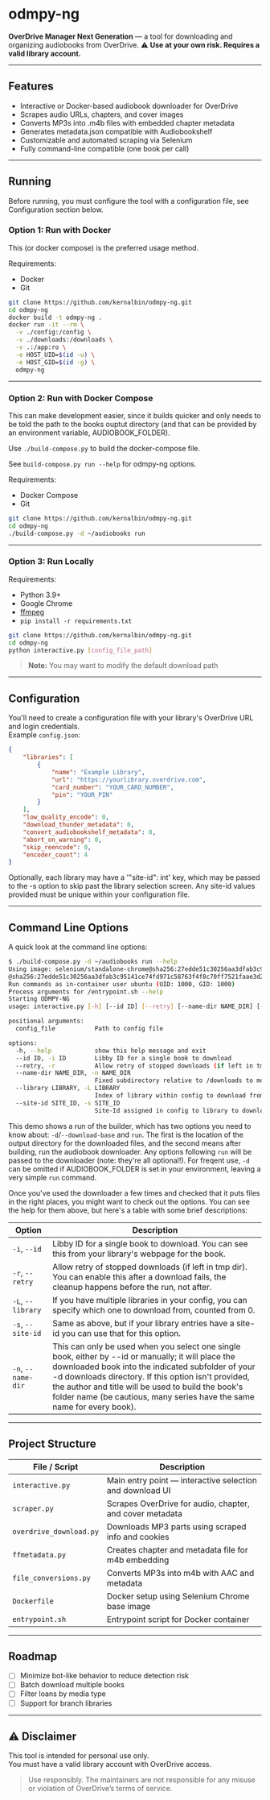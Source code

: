 # odmpy-ng
**OverDrive Manager Next Generation** — a tool for downloading and organizing audiobooks from OverDrive.
⚠️ **Use at your own risk. Requires a valid library account.**

---

## Features

- Interactive or Docker-based audiobook downloader for OverDrive
- Scrapes audio URLs, chapters, and cover images
- Converts MP3s into .m4b files with embedded chapter metadata
- Generates metadata.json compatible with Audiobookshelf
- Customizable and automated scraping via Selenium
- Fully command-line compatible (one book per call)

---

## Running

Before running, you must configure the tool with a configuration file, see
Configuration section below.

### Option 1: Run with Docker

This (or docker compose) is the preferred usage method.

Requirements:
- Docker
- Git

```bash
git clone https://github.com/kernalbin/odmpy-ng.git
cd odmpy-ng
docker build -t odmpy-ng .
docker run -it --rm \
  -v ./config:/config \
  -v ./downloads:/downloads \
  -v .:/app:ro \
  -e HOST_UID=$(id -u) \
  -e HOST_GID=$(id -g) \
  odmpy-ng
```

---

### Option 2: Run with Docker Compose

This can make development easier, since it builds quicker and only needs to be
told the path to the books ouptut directory (and that can be provided by an
environment variable, AUDIOBOOK_FOLDER).

Use `./build-compose.py` to build the docker-compose file.

See `build-compose.py run --help` for odmpy-ng options.

Requirements:
- Docker Compose
- Git

```bash
git clone https://github.com/kernalbin/odmpy-ng.git
cd odmpy-ng
./build-compose.py -d ~/audiobooks run
```

---

### Option 3: Run Locally

Requirements:
- Python 3.9+
- Google Chrome
- [ffmpeg](https://ffmpeg.org/download.html)
- `pip install -r requirements.txt`

```bash
git clone https://github.com/kernalbin/odmpy-ng.git
cd odmpy-ng
python interactive.py [config_file_path]
```

> **Note:** You may want to modify the default download path

---

## Configuration

You'll need to create a configuration file with your library's OverDrive URL and login credentials.  
Example `config.json`:

```json
{
    "libraries": [
        {
            "name": "Example Library",
            "url": "https://yourlibrary.overdrive.com",
            "card_number": "YOUR_CARD_NUMBER",
            "pin": "YOUR_PIN"
        }
    ],
    "low_quality_encode": 0,
    "download_thunder_metadata": 0,
    "convert_audiobookshelf_metadata": 0,
    "abort_on_warning": 0,
    "skip_reencode": 0,
    "encoder_count": 4
}
```

Optionally, each library may have a '"site-id": int' key, which may be passed
to the -s option to skip past the library selection screen. Any site-id values
provided must be unique within your configuration file.

---

## Command Line Options

A quick look at the command line options:

```bash
$ ./build-compose.py -d ~/audiobooks run --help
Using image: selenium/standalone-chrome@sha256:27edde51c30256aa3dfab3c95141ce74fd971c58763f4f8c70ff7521faae3d2b.
@sha256:27edde51c30256aa3dfab3c95141ce74fd971c58763f4f8c70ff7521faae3d2b
Run commands as in-container user ubuntu (UID: 1000, GID: 1000)
Process arguments for /entrypoint.sh --help
Starting ODMPY-NG
usage: interactive.py [-h] [--id ID] [--retry] [--name-dir NAME_DIR] [--library LIBRARY | --site-id SITE_ID] config_file

positional arguments:
  config_file           Path to config file

options:
  -h, --help            show this help message and exit
  --id ID, -i ID        Libby ID for a single book to download
  --retry, -r           Allow retry of stopped downloads (if left in tmp dir)
  --name-dir NAME_DIR, -n NAME_DIR
                        Fixed subdirectory relative to /downloads to move single downloaded book to
  --library LIBRARY, -L LIBRARY
                        Index of library within config to download from
  --site-id SITE_ID, -s SITE_ID
                        Site-Id assigned in config to library to download from
```

This demo shows a run of the builder, which has two options you need to know
about: `-d`/`--download-base` and `run`. The first is the location of the
output directory for the downloaded files, and the second means after building,
run the audiobook downloader. Any options following `run` will be passed to the
downloader (note: they're all optional!). For freqent use, `-d` can be omitted
if AUDIOBOOK_FOLDER is set in your environment, leaving a very simple `run`
command.

Once you've used the downloader a few times and checked that it puts files in
the right places, you might want to check out the options. You can see the help
for them above, but here's a table with some brief descriptions:

| Option                | Description |
|-----------------------|-------------|
| `-i`, `--id`              | Libby ID for a single book to download. You can see this from your library's webpage for the book. |
| `-r`, `--retry`           | Allow retry of stopped downloads (if left in tmp dir). You can enable this after a download fails, the cleanup happens before the run, not after. |
| `-L`, `--library`         | If you have multiple libraries in your config, you can specify which one to download from, counted from 0. |
| `-s`, `--site-id`         | Same as above, but if your library entries have a site-id you can use that for this option. |
| `-n`, `--name-dir`        | This can only be used when you select one single book, either by --id or manually; it will place the downloaded book into the indicated subfolder of your -d downloads directory. If this option isn't provided, the author and title will be used to build the book's folder name (be cautious, many series have the same name for every book). |

---

## Project Structure

| File / Script             | Description |
|--------------------------|-------------|
| `interactive.py`         | Main entry point — interactive selection and download UI |
| `scraper.py`             | Scrapes OverDrive for audio, chapter, and cover metadata |
| `overdrive_download.py`  | Downloads MP3 parts using scraped info and cookies |
| `ffmetadata.py`          | Creates chapter and metadata file for m4b embedding |
| `file_conversions.py`    | Converts MP3s into m4b with AAC and metadata |
| `Dockerfile`             | Docker setup using Selenium Chrome base image |
| `entrypoint.sh`          | Entrypoint script for Docker container |

---

## Roadmap

- [ ] Minimize bot-like behavior to reduce detection risk  
- [ ] Batch download multiple books  
- [ ] Filter loans by media type
- [ ] Support for branch libraries

---

## ⚠️ Disclaimer

This tool is intended for personal use only.  
You must have a valid library account with OverDrive access.

> Use responsibly. The maintainers are not responsible for any misuse or violation of OverDrive’s terms of service.
